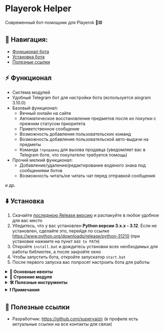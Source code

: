 # Playerok Helper
Современный бот-помощник для Playerok 🤖🟦

## 🧭 Навигация:
- [Функционал бота](#-функционал)
- [Установка бота](#%EF%B8%8F-установка)
- [Полезные ссылки](#-полезные-ссылки)

## ⚡ Функционал
- Система модулей
- Удобный Telegram бот для настройки бота (используется aiogram 3.10.0)
- Базовый функционал:
  - Вечный онлайн на сайте
  - Автоматическое восстановление предметов после их покупки с прежним статусом приоритета
  - Приветственное сообщение
  - Возможность добавления пользовательских команд
  - Возможность добавления пользовательской авто-выдачи на предметы
  - Команда `!продавец` для вызова продавца (уведомляет вас в Telegram боте, что покупателю требуется помощь)
- Прочий мелкий функционал:
  - Добавление/удаление/редактирование водяного знака под сообщениями ботов
  - Возможность читать/не читать чат перед отправкой сообщения
  
и др.

## ⬇️ Установка
1. Скачайте [последнюю Release версию](https://github.com/supervaizir/playerokhelper/releases/latest) и распакуйте в любое удобное для вас место
2. Убедитесь, что у вас установлен **Python версии 3.x.x - 3.12**. Если не установлен, сделайте это, перейдя по ссылке https://www.python.org/downloads/release/python-31210 (при установке нажмите на пункт `Add to PATH`)
3. Откройте `install.bat` и дождитесь установки всех необходимых для работы библиотек, а после закройте окно
4. Чтобы запустить бота, откройте запускатор `start.bat`
5. После первого запуска вас попросят настроить бота для работы

<details>
  <summary><strong>📌 Основные ивенты</strong></summary>

  ### Ивенты бота (BOT_EVENT_HANDLERS)

  Ивенты, которые выполняются при определённом действии бота.

  | Ивент | Когда вызывается | Передающиеся аргументы |
  |-------|------------------|------------------------|
  | `ON_MODULE_CONNECTED` | При подключении модуля | `Module` |
  | `ON_MODULE_ENABLED` | При включении модуля | `Module` |
  | `ON_MODULE_DISABLED` | При выключении модуля | `Module` |
  | `ON_MODULE_RELOADED` | При перезагрузке модуля | `Module` |
  | `ON_INIT` | При инициализации бота | `-` |
  | `ON_PLAYEROK_BOT_INIT` | При инициализации (запуске) Playerok бота | `PlayerokBot` |
  | `ON_TELEGRAM_BOT_INIT` | При инициализации (запуске) Telegram бота | `TelegramBot` |

  ### Ивенты Playerok (PLAYEROK_EVENT_HANDLERS)

  Ивенты, получаемые в слушателе событий в Playerok боте.

  | Ивент | Когда вызывается | Передающиеся аргументы |
  |-------|------------------|------------------------|
  | `EventTypes.CHAT_INITIALIZED` | Чат инициализирован | `PlayerokBot`, `ChatInitializedEvent` |
  | `EventTypes.NEW_MESSAGE` | Новое сообщение в чате | `PlayerokBot`, `NewMessageEvent` |
  | `EventTypes.NEW_DEAL` | Создана новая сделка (когда покупатель оплатил товар) | `PlayerokBot`, `NewDealEvent` |
  | `EventTypes.NEW_REVIEW` | Новый отзыв по сделке | `PlayerokBot`, `NewReviewEvent` |
  | `EventTypes.DEAL_CONFIRMED` | Сделка подтверждена | `PlayerokBot`, `DealConfirmedEvent` |
  | `EventTypes.DEAL_ROLLED_BACK` | Продавец оформил возврат сделки | `PlayerokBot`, `DealRolledBackEvent` |
  | `EventTypes.DEAL_HAS_PROBLEM` | Пользователь сообщил о проблеме в сделке | `PlayerokBot`, `DealHasProblemEvent` |
  | `EventTypes.DEAL_PROBLEM_RESOLVED` | Проблема в сделке решена | `PlayerokBot`, `DealProblemResolvedEvent` |
  | `EventTypes.DEAL_STATUS_CHANGED` | Статус сделки изменён | `PlayerokBot`, `DealStatusChangedEvent` |
  | `EventTypes.ITEM_PAID` | Пользователь оплатил предмет | `PlayerokBot`, `ItemPaidEvent` |
  | `EventTypes.ITEM_SENT` | Предмет отправлен (продавец подтвердил выполнение сделки) | `PlayerokBot`, `ItemSentEvent` |

</details>

<details>
  <summary><strong>📁 Строение модуля</strong></summary>  
  
  </br>Модуль - это папка, внутри которой находятся важные компоненты. Вы можете изучить строение модуля, опираясь на [шаблонный модуль](.templates/forms_module), но стоит понимать, что это лишь пример, сделанный нами.

  Обязательные константы хендлеров:
  | Константа | Тип | Описание |
  |-----------|-----|----------|
  | `BOT_EVENT_HANDLERS` | `dict[str, list[Any]]` | В этом словаре задаются хендлеры ивентов бота |
  | `PLAYEROK_EVENT_HANDLERS` | `dict[EventTypes, list[Any]` | В этом словаре задаются хендлеры ивентов Playerok |
  | `TELEGRAM_BOT_ROUTERS` | `list[Router]` | В этом массиве задаются роутеры модульного Telegram бота  |

  Обязательные константы метаданных:
  | Константа | Тип | Описание |
  |-----------|-----|----------|
  | `PREFIX` | `str` | Префикс |
  | `VERSION` | `str` | Версия |
  | `NAME` | `str` | Название |
  | `DESCRIPTION` | `str` | Описание |
  | `AUTHORS` | `str` | Авторы |
  | `LINKS` | `str` | Ссылки на авторов |

  Также, если модуль требует дополнительных зависимостей, в нём должен быть файл зависимостей **requirements.txt**, которые будут сами скачиваться при загрузке всех модулей бота.

  #### 🔧 Пример содержимого:
  Обратите внимание, что метаданные были вынесены в отдельный файл `meta.py`, но импортируются в `__init__.py`.
  Это сделано для избежания конфликтов импорта в дальнейшей части кода модуля.

  **`meta.py`**:
  ```python
  from colorama import Fore, Style

  PREFIX = f"{Fore.LIGHTCYAN_EX}[test module]{Fore.WHITE}"
  VERSION = "0.1"
  NAME = "test_module"
  DESCRIPTION = "Тестовый модуль. /test_module в Telegram боте для управления"
  AUTHORS = "https://t.me/supervaizir"
  LINKS = "https://t.me/PlayerokHelper_news"
  ```

  **`__init__.py`**:
  ```python
  from playerokapi.listener.events import EventTypes
  from core.modules_manager import Module, disable_module

  from .plbot.handlers import on_playerok_bot_init, on_new_message, on_new_deal
  from .tgbot import router
  from .tgbot._handlers import on_telegram_bot_init
  from .meta import *
  

  _module: Module = None


  def set_module(module: Module):
      global _module
      _module = module

  def get_module():
      return _module
  
  def on_module_connected(module: Module):
      try:
          set_module(module)
          print(f"{PREFIX} Модуль подключен и активен")
      except:
          disable_module(_module.uuid)
  

  BOT_EVENT_HANDLERS = {
      "ON_MODULE_CONNECTED": [on_module_connected],
      "ON_PLAYEROK_BOT_INIT": [on_playerok_bot_init],
      "ON_TELEGRAM_BOT_INIT": [on_telegram_bot_init]
  }
  PLAYEROK_EVENT_HANDLERS = {
      EventTypes.NEW_MESSAGE: [on_new_message],
      EventTypes.NEW_DEAL: [on_new_deal],
      # ...
  }
  TELEGRAM_BOT_ROUTERS = [router]
  ```

</details>

<details>
  <summary><strong>🛠️ Полезные инструменты</strong></summary>  
  
  ### 📝 Настроенные врапперы файлов конфигурации и файлов данных
  Вместо того, чтобы лишний раз мучаться с файлами конфигурациями, написанием кода для управлениями ими, мы подготовили для вас готовое решение.
  У бота есть уже настроенные классы в файлах [`settings.py`](settings.py) и [`data.py`](data.py)

  #### Как это работает?
  Допустим, вы хотите создать файл конфигурации в своём модуле, для этого вам нужно будет создать файл `settings.py` в корне папки модуля.
  Содержимое `settings.py` должно быть примерно следующим:
  ```python
  import os
  from settings import (
      Settings as sett,
      SettingsFile
  )


  CONFIG = SettingsFile(
      name="config", #  название файла конфигурации
      path=os.path.join(os.path.dirname(__file__), "module_settings", "config.json"), #  путь к файлу конфигурации (в данном случае относительно папки модуля)
      need_restore=True, #  нужно ли восстанавливать конфиг
      default={
          "bool_param": True,
          "str_param": "qwerty",
          "int_param": 123
      } #  стандартное содержимое файла
  )

  DATA = [CONFIG]


  class Settings:
    
      @staticmethod
      def get(name: str) -> dict:
          return sett.get(name, DATA)

      @staticmethod
      def set(name: str, new: list | dict) -> dict:
          return sett.set(name, new, DATA)
  ```

  Файл конфигурации задаётся с помощью датакласса `SettingsFile`, который в свою очередь, передаётся в массив `DATA`.
  
  Далее, получить данные из конфига или сохранить данные в конфиг можно вот так:
  ```python
  from . import settings as sett

  config = sett.get("config") #  получаем конфиг
  print(config["bool_param"]) # -> True
  print(config["str_param"]) #  -> qwerty
  print(config["int_param"]) #  -> 123
  config["bool_param"] = False
  config["str_param"] = "uiop"
  config["int_param"] = 456
  sett.set("config", config) #  задаём конфигу новое значение
  ```

  Задавая конфигу новое значение, оно сразу записывается в его файл. Также и при получении, берутся актуальные данные из файла.

  Описание аргументов датакласса `SettingsFile`:
  | Аргумент | Описание |
  |----------|----------|
  | `name` | Название файла конфигурации, которое будем использовать при получении и записи |
  | `path` | Путь к файлу конфигурации |
  | `need_restore` | Нужно ли восстанавливать конфиг? Допустим, в стандартное значение конфига у вас добавились новые данные, а в уже созданном **ранее** файле конфигурации они отсутствуют. Если параметр включен, скрипт будет сверять текущие данные конфига со стандартными указанными, и если в текущих данных не будет того или иного ключа, который есть в стандартном значении, он автоматически добавится в конфиг. Так же, если тип значения ключа стандартного конфига не соответствует существующему (например, в файле **строковый** тип, а в стандартном значении **числовой**), также этот ключ в текущем конфиге будет заменён на стандартное значение |
  | `default` | Стандартное значение файла конфигурации |


  </br>Точно также устроен и файл данных, но он нужен для хранения информации, собранной самим скриптом, а не указанной пользователей.
  Например, вы хотите создать файл данных в своём модуле, для этого вам нужно будет создать файл `data.py` в корне папки модуля.
  
  Содержимое `data.py` должно быть примерно следующим:
  ```python
  import os
  from data import (
      Data as data,
      DataFile
  )


  LATEST_EVENTS_TIMES = DataFile(
      name="new_forms", #  название файла данных
      path=os.path.join(os.path.dirname(__file__), "module_data", "new_forms.json"), #  путь к файлу данных (в данном случае относительно папки модуля)
      default={} #  стандартное содержимое файла
  )

  DATA = [LATEST_EVENTS_TIMES]


  class Data:

      @staticmethod
      def get(name: str) -> dict:
          return data.get(name, DATA)

      @staticmethod
      def set(name: str, new: list | dict) -> dict:
          return data.set(name, new, DATA)
  ```

  Здесь всё аналогично файлу конфигурации, только служит для другой задачи.


  ### 🔌 Удобное управление состояниями модуля
  Используя методы из `core/modules.py`, можно удобно включать/выключать/перезагружать текущий модуль.
  Для того, чтобы это сделать, нужно прежде всего получить UUID текущего запущенного модуля, который генерируется при его инициализации.
  
  Например, в файле `__init__.py` можно делать так:
  ```python
  # import ...


  _module: Module = None


  def set_module(module: Module):
      global _module
      _module = module

  def get_module():
      return _module
  

  BOT_EVENT_HANDLERS = {
      "ON_MODULE_CONNECTED": [set_module],
      # ...
  }
  # ...
  ```

  А потом в любом удобном месте управлять модулем:
  ```python
  from core.modules import enable_module, disable_module, reload_module

  from . import get_module


  disable_module(get_module().uuid) #  выключает модуль
  enable_module(get_module().uuid) #  включает модуль
  reload_module(get_module().uuid) #  перезагружает модуль
  ```

</details>

<details>
  <summary><strong>❗ Примечания</strong></summary>

  </br>Функционал Telegram бота написан на библиотеке aiogram 3, система внедрения пользовательского функционала Telegram бота работает на основе роутеров, которые сливаются с основным, главным роутером бота.
  И так, как они сливаются воедино, могут возникнуть осложнения, если, например Callback данные имеют идентичное название. Поэтому, после написания функционала Telegram бота для модуля, лучше переименуйте
  эти данные уникальным образом, чтобы они не совпадали с названиями основного бота или дополнительных подключаемых модулей.

</details>


## 🔗 Полезные ссылки
- Разработчик: https://github.com/supervaizir (в профиле есть актуальные ссылки на все контакты для связи)
